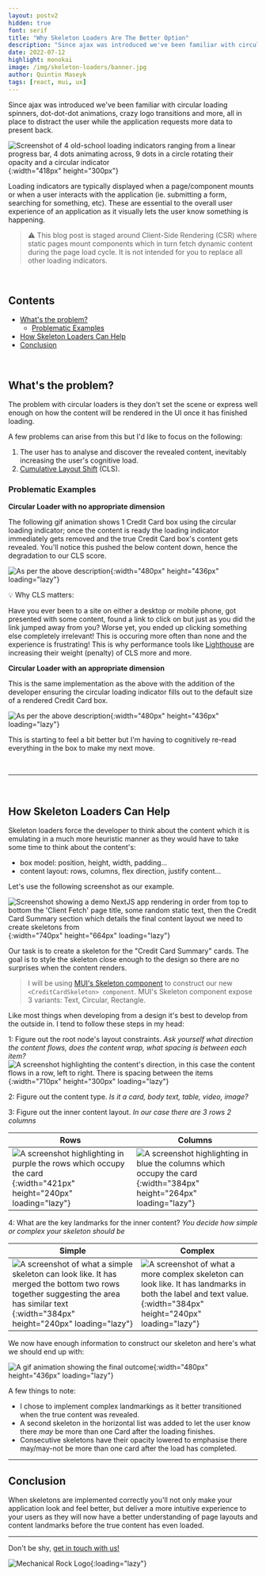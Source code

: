 ```yaml
---
layout: postv2
hidden: true
font: serif
title: "Why Skeleton Loaders Are The Better Option"
description: "Since ajax was introduced we've been familiar with circular loading spinners, dot-dot-dot animations, crazy logo transitions and more, all in place to distract the user while the application requests more data to present back."
date: 2022-07-12
highlight: monokai
image: /img/skeleton-loaders/banner.jpg
author: Quintin Maseyk
tags: [react, mui, ux]
---
```


Since ajax was introduced we've been familiar with circular loading spinners, dot-dot-dot animations, crazy logo transitions and more, all in place to distract the user while the application requests more data to present back.


![Screenshot of 4 old-school loading indicators ranging from a linear progress bar, 4 dots animating across, 9 dots in a circle rotating their opacity and a circular indicator](/img/skeleton-loaders/loading-indicators.jpg){:width="418px" height="300px"}

Loading indicators are typically displayed when a page/component mounts or when a user interacts with the application (ie. submitting a form, searching for something, etc). These are essential to the overall user experience of an application as it visually lets the user know something is happening.

> :warning: This blog post is staged around Client-Side Rendering (CSR) where static pages mount components which in turn fetch dynamic content during the page load cycle. It is not intended for you to replace all other loading indicators.

<br />

## Contents

- [What's the problem?](#whats-the-problem)
  * [Problematic Examples](#problematic-examples)
- [How Skeleton Loaders Can Help](#how-skeleton-loaders-can-help)
- [Conclusion](#conclusion)

<br />

## What's the problem?

The problem with circular loaders is they don't set the scene or express well enough on how the content will be rendered in the UI once it has finished loading.

A few problems can arise from this but I'd like to focus on the following:

1. The user has to analyse and discover the revealed content, inevitably increasing the user's cognitive load.
2. [Cumulative Layout Shift](https://web.dev/optimize-cls/) (CLS).

### Problematic Examples

**Circular Loader with no appropriate dimension**

The following gif animation shows 1 Credit Card box using the circular loading indicator; once the content is ready the loading indicator immediately gets removed and the true Credit Card box's content gets revealed. You'll notice this pushed the below content down, hence the degradation to our CLS score.

![As per the above description](/img/skeleton-loaders/circular-no-height.gif){:width="480px" height="436px" loading="lazy"}


:bulb: Why CLS matters:

Have you ever been to a site on either a desktop or mobile phone, got presented with some content, found a link to click on but just as you did the link jumped away from you? Worse yet, you ended up clicking something else completely irrelevant! This is occuring more often than none and the experience is frustrating! This is why performance tools like [Lighthouse](https://web.dev/performance-scoring/) are increasing their weight (penalty) of CLS more and more.


**Circular Loader with an appropriate dimension**

This is the same implementation as the above with the addition of the developer ensuring the circular loading indicator fills out to the default size of a rendered Credit Card box.

![As per the above description](/img/skeleton-loaders/circular-with-measured-box.gif){:width="480px" height="436px" loading="lazy"}

This is starting to feel a bit better but I'm having to cognitively re-read everything in the box to make my next move.


<br />

---

<br />


## How Skeleton Loaders Can Help

Skeleton loaders force the developer to think about the content which it is emulating in a much more heuristic manner as they would have to take some time to think about the content's:

* box model: position, height, width, padding...
* content layout: rows, columns, flex direction, justify content...

Let's use the following screenshot as our example.

![Screenshot showing a demo NextJS app rendering in order from top to bottom the 'Client Fetch' page title, some random static text, then the Credit Card Summary section which details the final content layout we need to create skeletons from](/img/skeleton-loaders/screenshot-credit-card-summary.png){:width="740px" height="664px" loading="lazy"}

Our task is to create a skeleton for the "Credit Card Summary" cards. The goal is to style the skeleton close enough to the design so there are no surprises when the content renders.

> I will be using [MUI's Skeleton component](https://mui.com/material-ui/react-skeleton/) to construct our new `<CreditCardSkeleton> component`. MUI's Skeleton component expose 3 variants: Text, Circular, Rectangle.

Like most things when developing from a design it's best to develop from the outside in. I tend to follow these steps in my head:

1: Figure out the root node's layout constraints. _Ask yourself what direction the content flows, does the content wrap, what spacing is between each item?_
  <br />
  ![A screenshot highlighting the content's direction, in this case the content flows in a row, left to right. There is spacing between the items](/img/skeleton-loaders/card-layout.jpg){:width="710px" height="300px" loading="lazy"}

2: Figure out the content type. _Is it a card, body text, table, video, image?_

3: Figure out the inner content layout. _In our case there are 3 rows 2 columns_<br />

  |Rows|Columns|
  |-|-|
  |![A screenshot highlighting in purple the rows which occupy the card](/img/skeleton-loaders/card-breakdown-rows.jpg){:width="421px" height="240px" loading="lazy"}|![A screenshot highlighting in blue the columns which occupy the card](/img/skeleton-loaders/card-breakdown-columns.jpg){:width="384px" height="264px" loading="lazy"}|

4: What are the key landmarks for the inner content? _You decide how simple or complex your skeleton should be_<br />

  |Simple|Complex|
  |-|-|
  |![A screenshot of what a simple skeleton can look like. It has merged the bottom two rows together suggesting the area has similar text](/img/skeleton-loaders/card-breakdown-landmark-simple.jpg){:width="384px" height="240px" loading="lazy"}|![A screenshot of what a more complex skeleton can look like. It has landmarks in both the label and text value.](/img/skeleton-loaders/card-breakdown-landmarks.jpg){:width="384px" height="240px" loading="lazy"}|

We now have enough information to construct our skeleton and here's what we should end up with:

![A gif animation showing the final outcome](/img/skeleton-loaders/skeleton.gif){:width="480px" height="436px" loading="lazy"}

A few things to note:

* I chose to implement complex landmarkings as it better transitioned when the true content was revealed.
* A second skeleton in the horizontal list was added to let the user know there _may_ be more than one Card after the loading finishes.
* Consecutive skeletons have their opacity lowered to emphasise there may/may-not be more than one card after the load has completed.

---

## Conclusion

When skeletons are implemented correctly you'll not only make your application look and feel better, but deliver a more intuitive experience to your users as they will now have a better understanding of page layouts and content landmarks before the true content has even loaded.

---

Don't be shy, [get in touch with us!](https://www.mechanicalrock.io/lets-get-started)

![Mechanical Rock Logo](/img/mr-logo-dark-landscape.jpg){:loading="lazy"}

